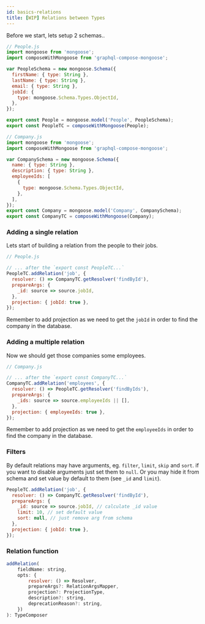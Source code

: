 ```yaml
---
id: basics-relations
title: [WIP] Relations between Types
---
```


Before we start, lets setup 2 schemas..

```js
// People.js
import mongoose from 'mongoose';
import composeWithMongoose from 'graphql-compose-mongoose';

var PeopleSchema = new mongoose.Schema({
  firstName: { type: String },
  lastName: { type: String },
  email: { type: String },
  jobId: {
    type: mongoose.Schema.Types.ObjectId,
  },
});

export const People = mongoose.model('People', PeopleSchema);
export const PeopleTC = composeWithMongoose(People);
```

```js
// Company.js
import mongoose from 'mongoose';
import composeWithMongoose from 'graphql-compose-mongoose';

var CompanySchema = new mongoose.Schema({
  name: { type: String },
  description: { type: String },
  employeeIds: [
    {
      type: mongoose.Schema.Types.ObjectId,
    },
  ],
});
export const Company = mongoose.model('Company', CompanySchema);
export const CompanyTC = composeWithMongoose(Company);
```

### Adding a single relation

Lets start of building a relation from the people to their jobs.

```js
// People.js

// ... after the `export const PeopleTC...`
PeopleTC.addRelation('job', {
  resolver: () => CompanyTC.getResolver('findById'),
  prepareArgs: {
    _id: source => source.jobId,
  },
  projection: { jobId: true },
});
```

Remember to add projection as we need to get the `jobId` in order to find the company in the database.

### Adding a multiple relation

Now we should get those companies some employees.

```js
// Company.js

// ... after the `export const CompanyTC...`
CompanyTC.addRelation('employees', {
  resolver: () => PeopleTC.getResolver('findByIds'),
  prepareArgs: {
    _ids: source => source.employeeIds || [],
  },
  projection: { employeeIds: true },
});
```

Remember to add projection as we need to get the `employeeIds` in order to find the company in the database.

### Filters

By default relations may have arguments, eg. `filter`, `limit`, `skip` and `sort`. if you want to disable arguments just set them to `null`. Or you may hide it from schema and set value by default to them (see `_id` and `limit`).

```js
PeopleTC.addRelation('job', {
  resolver: () => CompanyTC.getResolver('findById'),
  prepareArgs: {
    _id: source => source.jobId, // calculate _id value
    limit: 10, // set default value
    sort: null, // just remove arg from schema
  },
  projection: { jobId: true },
});
```

### Relation function

```js
addRelation(
    fieldName: string,
    opts: {
        resolver: () => Resolver,
        prepareArgs?: RelationArgsMapper,
        projection?: ProjectionType,
        description?: string,
        deprecationReason?: string,
    })
): TypeComposer
```
